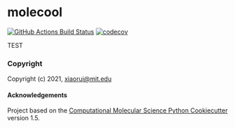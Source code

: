 molecool
==============================
[//]: # (Badges)
[![GitHub Actions Build Status](https://github.com/REPLACE_WITH_OWNER_ACCOUNT/molecool/workflows/CI/badge.svg)](https://github.com/REPLACE_WITH_OWNER_ACCOUNT/molecool/actions?query=workflow%3ACI)
[![codecov](https://codecov.io/gh/REPLACE_WITH_OWNER_ACCOUNT/molecool/branch/master/graph/badge.svg)](https://codecov.io/gh/REPLACE_WITH_OWNER_ACCOUNT/molecool/branch/master)


TEST

### Copyright

Copyright (c) 2021, xiaorui@mit.edu


#### Acknowledgements
 
Project based on the 
[Computational Molecular Science Python Cookiecutter](https://github.com/molssi/cookiecutter-cms) version 1.5.
